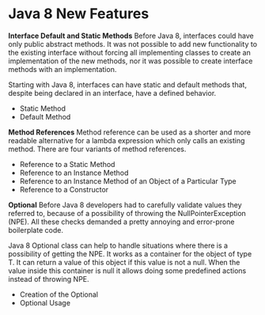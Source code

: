 # Java 8 New Features

**Interface Default and Static Methods**
Before Java 8, interfaces could have only public abstract methods. 
It was not possible to add new functionality to the existing interface without forcing all implementing classes to create an implementation of the new methods, 
nor it was possible to create interface methods with an implementation.

Starting with Java 8, interfaces can have static and default methods that, 
despite being declared in an interface, have a defined behavior.

- Static Method
- Default Method

**Method References**
Method reference can be used as a shorter and more readable alternative for a lambda expression which only calls an existing method. 
There are four variants of method references.

- Reference to a Static Method
- Reference to an Instance Method
- Reference to an Instance Method of an Object of a Particular Type
- Reference to a Constructor

**Optional<T>**
Before Java 8 developers had to carefully validate values they referred to, because of a possibility of throwing the NullPointerException (NPE). 
All these checks demanded a pretty annoying and error-prone boilerplate code.

Java 8 Optional<T> class can help to handle situations where there is a possibility of getting the NPE. It works as a container for the object of type T. 
It can return a value of this object if this value is not a null. 
When the value inside this container is null it allows doing some predefined actions instead of throwing NPE.

- Creation of the Optional<T>
- Optional<T> Usage
